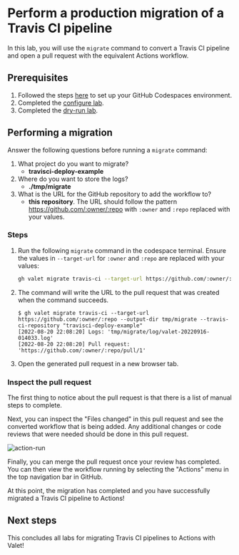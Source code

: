 # Perform a production migration of a Travis CI pipeline

In this lab, you will use the `migrate` command to convert a Travis CI pipeline and open a pull request with the equivalent Actions workflow.

## Prerequisites

1. Followed the steps [here](./readme.md#configure-your-codespace) to set up your GitHub Codespaces environment.
2. Completed the [configure lab](./1-configure.md#configuring-credentials).
3. Completed the [dry-run lab](./3-dry-run.md).

## Performing a migration

Answer the following questions before running a `migrate` command:

1. What project do you want to migrate?
    - __travisci-deploy-example__
2. Where do you want to store the logs?
    - __./tmp/migrate__
3. What is the URL for the GitHub repository to add the workflow to?
    - __this repository__. The URL should follow the pattern <https://github.com/:owner/:repo> with `:owner` and `:repo` replaced with your values.

### Steps

1. Run the following `migrate` command in the codespace terminal. Ensure the values in `--target-url` for `:owner` and `:repo` are replaced with your values:

    ```bash
    gh valet migrate travis-ci --target-url https://github.com/:owner/:repo --output-dir tmp/migrate --travis-ci-repository "travisci-deploy-example"
    ```

2. The command will write the URL to the pull request that was created when the command succeeds.

    ```console
    $ gh valet migrate travis-ci --target-url https://github.com/:owner/:repo --output-dir tmp/migrate --travis-ci-repository "travisci-deploy-example"
    [2022-08-20 22:08:20] Logs: 'tmp/migrate/log/valet-20220916-014033.log'
    [2022-08-20 22:08:20] Pull request: 'https://github.com/:owner/:repo/pull/1'
    ```

3. Open the generated pull request in a new browser tab.

### Inspect the pull request

The first thing to notice about the pull request is that there is a list of manual steps to complete.

Next, you can inspect the "Files changed" in this pull request and see the converted workflow that is being added. Any additional changes or code reviews that were needed should be done in this pull request.

![action-run](https://user-images.githubusercontent.com/19557880/190726209-dd9ddc54-5ac7-4951-b525-24d76d4378ab.png)

Finally, you can merge the pull request once your review has completed. You can then view the workflow running by selecting the "Actions" menu in the top navigation bar in GitHub.

At this point, the migration has completed and you have successfully migrated a Travis CI pipeline to Actions!

## Next steps

This concludes all labs for migrating Travis CI pipelines to Actions with Valet!
